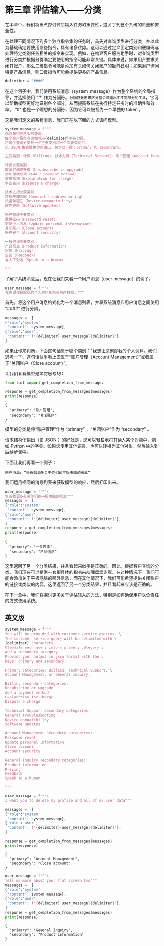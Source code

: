 # 第三章 评估输入——分类


在本章中，我们将重点探讨评估输入任务的重要性，这关乎到整个系统的质量和安全性。

在处理不同情况下的多个独立指令集的任务时，首先对查询类型进行分类，并以此为基础确定要使用哪些指令，具有诸多优势。这可以通过定义固定类别和硬编码与处理特定类别任务相关的指令来实现。例如，在构建客户服务助手时，对查询类型进行分类并根据分类确定要使用的指令可能非常关键。具体来说，如果用户要求关闭其账户，那么二级指令可能是添加有关如何关闭账户的额外说明；如果用户询问特定产品信息，则二级指令可能会提供更多的产品信息。


```python
delimiter = "####"
```

在这个例子中，我们使用系统消息（system_message）作为整个系统的全局指导，并选择使用 “#” 作为分隔符。`分隔符是用来区分指令或输出中不同部分的工具`，它可以帮助模型更好地识别各个部分，从而提高系统在执行特定任务时的准确性和效率。 “#” 也是一个理想的分隔符，因为它可以被视为一个单独的 token 。

这是我们定义的系统消息，我们正在以下面的方式询问模型。


```python
system_message = f"""
你将获得客户服务查询。
每个客户服务查询都将用{delimiter}字符分隔。
将每个查询分类到一个主要类别和一个次要类别中。
以 JSON 格式提供你的输出，包含以下键：primary 和 secondary。

主要类别：计费（Billing）、技术支持（Technical Support）、账户管理（Account Management）或一般咨询（General Inquiry）。

计费次要类别：
取消订阅或升级（Unsubscribe or upgrade）
添加付款方式（Add a payment method）
收费解释（Explanation for charge）
争议费用（Dispute a charge）

技术支持次要类别：
常规故障排除（General troubleshooting）
设备兼容性（Device compatibility）
软件更新（Software updates）

账户管理次要类别：
重置密码（Password reset）
更新个人信息（Update personal information）
关闭账户（Close account）
账户安全（Account security）

一般咨询次要类别：
产品信息（Product information）
定价（Pricing）
反馈（Feedback）
与人工对话（Speak to a human）

"""
```

了解了系统消息后，现在让我们来看一个用户消息（user message）的例子。


```python
user_message = f"""\ 
我希望你删除我的个人资料和所有用户数据。"""
```

首先，将这个用户消息格式化为一个消息列表，并将系统消息和用户消息之间使用 "####" 进行分隔。


```python
messages =  [  
{'role':'system', 
 'content': system_message},    
{'role':'user', 
 'content': f"{delimiter}{user_message}{delimiter}"},  
]
```

如果让你来判断，下面这句话属于哪个类别："我想让您删除我的个人资料。我们思考一下，这句话似乎看上去属于“账户管理（Account Management）”或者属于“关闭账户（Close account）”。 

让我们看看模型是如何思考的：


```python
from tool import get_completion_from_messages

response = get_completion_from_messages(messages)
print(response)
```

    {
      "primary": "账户管理",
      "secondary": "关闭账户"
    }


模型的分类是将“账户管理”作为 “primary” ，“关闭账户”作为 “secondary” 。

请求结构化输出（如 JSON ）的好处是，您可以轻松地将其读入某个对象中，例如 Python 中的字典。如果您使用其他语言，也可以转换为其他对象，然后输入到后续步骤中。

下面让我们再看一个例子：
```
用户消息: “告诉我更多关于你们的平板电脑的信息”
```
我们运用相同的消息列表来获取模型的响应，然后打印出来。


```python
user_message = f"""\
告诉我更多有关你们的平板电脑的信息"""
messages =  [  
{'role':'system', 
 'content': system_message},    
{'role':'user', 
 'content': f"{delimiter}{user_message}{delimiter}"},  
] 
response = get_completion_from_messages(messages)
print(response)
```

    {
      "primary": "一般咨询",
      "secondary": "产品信息"
    }


这里返回了另一个分类结果，并且看起来似乎是正确的。因此，根据客户咨询的分类，我们现在可以提供一套更具体的指令来处理后续步骤。在这种情况下，我们可能会添加关于平板电脑的额外信息，而在其他情况下，我们可能希望提供关闭账户的链接或类似的内容。这里返回了另一个分类结果，并且看起来应该是正确的。

在下一章中，我们将探讨更多关于评估输入的方法，特别是如何确保用户以负责任的方式使用系统。

## 英文版


```python
system_message = f"""
You will be provided with customer service queries. \
The customer service query will be delimited with \
{delimiter} characters.
Classify each query into a primary category \
and a secondary category. 
Provide your output in json format with the \
keys: primary and secondary.

Primary categories: Billing, Technical Support, \
Account Management, or General Inquiry.

Billing secondary categories:
Unsubscribe or upgrade
Add a payment method
Explanation for charge
Dispute a charge

Technical Support secondary categories:
General troubleshooting
Device compatibility
Software updates

Account Management secondary categories:
Password reset
Update personal information
Close account
Account security

General Inquiry secondary categories:
Product information
Pricing
Feedback
Speak to a human

"""
```


```python
user_message = f"""\ 
I want you to delete my profile and all of my user data"""
```


```python
messages =  [  
{'role':'system', 
 'content': system_message},    
{'role':'user', 
 'content': f"{delimiter}{user_message}{delimiter}"},  
]
```


```python
response = get_completion_from_messages(messages)
print(response)
```

    {
      "primary": "Account Management",
      "secondary": "Close account"
    }



```python
user_message = f"""\
Tell me more about your flat screen tvs"""
messages =  [  
{'role':'system', 
 'content': system_message},    
{'role':'user', 
 'content': f"{delimiter}{user_message}{delimiter}"},  
] 
response = get_completion_from_messages(messages)
print(response)
```

    {
      "primary": "General Inquiry",
      "secondary": "Product information"
    }

